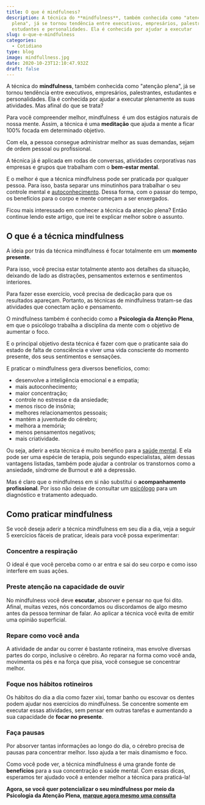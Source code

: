 ```yaml
---
title: O que é mindfulness?
description: A técnica do **mindfulness**, também conhecida como "atenção
  plena", já se tornou tendência entre executivos, empresários, palestrantes,
  estudantes e personalidades. Ela é conhecida por ajudar a executar
slug: o-que-e-mindfulness
categories:
  - Cotidiano
type: blog
image: mindfullness.jpg
date: 2020-10-23T12:10:47.932Z
draft: false
---
```










A técnica do **mindfulness**, também conhecida como "atenção plena", já se tornou tendência entre executivos, empresários, palestrantes, estudantes e personalidades. Ela é conhecida por ajudar a executar plenamente as suas atividades. Mas afinal do que se trata?

Para você compreender melhor, mindfulness  é um dos estágios naturais de nossa mente. Assim, a técnica é uma **meditação** que ajuda a mente a ficar 100% focada em determinado objetivo.

Com ela, a pessoa consegue administrar melhor as suas demandas, sejam de ordem pessoal ou profissional.

A técnica já é aplicada em rodas de conversas, atividades corporativas nas empresas e grupos que trabalham com o **bem-estar mental**.

E o melhor é que a técnica mindfulness pode ser praticada por qualquer pessoa. Para isso, basta separar uns minutinhos para trabalhar o seu controle mental e [autoconhecimento](https://yuribusin.com.br/autoconhecimento-no-desenvolvimento-pessoal/). Dessa forma, com o passar do tempo, os benefícios para o corpo e mente começam a ser enxergados.

Ficou mais interessado em conhecer a técnica da atenção plena? Então continue lendo este artigo, que irei te explicar melhor sobre o assunto.

## O que é a técnica mindfulness

A ideia por trás da técnica mindfulness é focar totalmente em um **momento presente**.

Para isso, você precisa estar totalmente atento aos detalhes da situação, deixando de lado as distrações, pensamentos externos e sentimentos interiores.

Para fazer esse exercício, você precisa de dedicação para que os resultados apareçam. Portanto, as técnicas de mindfulness tratam-se das atividades que conectam ação e pensamento.

O mindfulness também é conhecido como a **Psicologia da Atenção Plena**, em que o psicólogo trabalha a disciplina da mente com o objetivo de aumentar o foco.

E o principal objetivo desta técnica é fazer com que o praticante saia do estado de falta de consciência e viver uma vida consciente do momento presente, dos seus sentimentos e sensações.

E praticar o mindfulness gera diversos benefícios, como:

- desenvolve a inteligência emocional e a empatia;
- mais autoconhecimento;
- maior concentração;
- controle no estresse e da ansiedade;
- menos risco de insônia;
- melhores relacionamentos pessoais;
- mantém a juventude do cérebro;
- melhora a memória;
- menos pensamentos negativos;
- mais criatividade.

Ou seja, aderir a esta técnica é muito benéfico para a [saúde mental](https://yuribusin.com.br/7-habitos-boa-saude-mental/). E ela pode ser uma espécie de terapia, pois segundo especialistas, além dessas vantagens listadas, também pode ajudar a controlar os transtornos como a ansiedade, síndrome de Burnout e até a depressão.

Mas é claro que o mindfulness em si não substitui o **acompanhamento profissional**. Por isso não deixe de consultar um [psicólogo](https://yuribusin.com.br/pra-que-serve-um-psicologo-clinico/) para um diagnóstico e tratamento adequado.

## Como praticar mindfulness

Se você deseja aderir a técnica mindfulness em seu dia a dia, veja a seguir 5 exercícios fáceis de praticar, ideais para você possa experimentar:

### Concentre a respiração

O ideal é que você perceba como o ar entra e sai do seu corpo e como isso interfere em suas ações.

### Preste atenção na capacidade de ouvir

No mindfulness você deve **escutar**, absorver e pensar no que foi dito. Afinal, muitas vezes, nós concordamos ou discordamos de algo mesmo antes da pessoa terminar de falar. Ao aplicar a técnica você evita de emitir uma opinião superficial.

### Repare como você anda

A atividade de andar ou correr é bastante rotineira, mas envolve diversas partes do corpo, inclusive o cérebro. Ao reparar na forma como você anda, movimenta os pés e na força que pisa, você consegue se concentrar melhor.

### Foque nos hábitos rotineiros

Os hábitos do dia a dia como fazer xixi, tomar banho ou escovar os dentes podem ajudar nos exercícios do mindfulness. Se concentre somente em executar essas atividades, sem pensar em outras tarefas e aumentando a sua capacidade de **focar no presente**.

### Faça pausas

Por absorver tantas informações ao longo do dia, o cérebro precisa de pausas para concentrar melhor. Isso ajuda a ter mais dinamismo e foco.

Como você pode ver, a técnica mindfulness é uma grande fonte de **benefícios** para a sua concentração e saúde mental. Com essas dicas, esperamos ter ajudado você a entender melhor a técnica para praticá-la!

**Agora, se você quer potencializar o seu mindfulness por meio da Psicologia da Atenção Plena, [marque agora mesmo uma consulta](https://yuribusin.com.br/contato/)**


